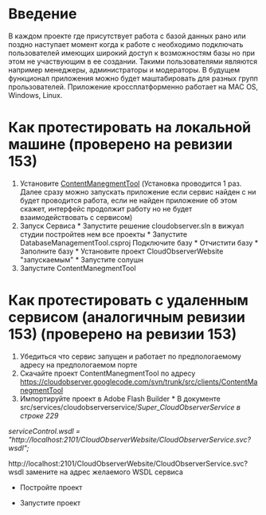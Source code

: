 # Введение #

В каждом проекте где присутствует работа с базой данных рано или поздно наступает момент когда к работе с необходимо подключать пользователей имеющих широкий доступ к возможностям базы но при этом не участвующим в ее создании. Такими пользователями являются например менеджеры, администраторы и модераторы.
В будущем функционал приложения можно будет маштабировать для разных групп прользователей.
Приложение кроссплатформенно работает на MAC OS, Windows, Linux.

# Как протестировать на локальной машине (проверено на ревизии 153) #

  1. Установите <a href='http://cloudobserver.googlecode.com/svn/tags/Clients/ContentManegmentTool.air'>ContentManegmentTool</a> (Установка проводится 1 раз. Далее сразу можно запускать приложение если сервис найден с ни будет проводится работа, если не найден приложение об этом скажет, интерфейс продолжит работу но не будет взаимодействовать с сервисом)
  1. Запуск Сервиса
    * Запустите решение cloudobserver.sln в вижуал студии постройтев нем все проекты
    * Запустите DatabaseManagementTool.csproj Подключите базу
    * Отчистити базу
    * Заполните базу
    * Установите проект CloudObserverWebsite "запускаемым"
    * Запустите солушн
  1. Запустите ContentManegmentTool


# Как протестировать с удаленным сервисом (аналогичным ревизии 153) (проверено на ревизии 153) #

  1. Убедиться что сервис запущен и работает по предпологаемому адресу на предпологаемом порте
  1. Скачайте проект ContentManegmentTool по адресу https://cloudobserver.googlecode.com/svn/trunk/src/clients/ContentManegmentTool
  1. Импортируйте проект в Adobe Flash Builder
    * В документе src/services/cloudobserverservice/_Super\_CloudObserverService в строке 229_

_serviceControl.wsdl = "http://localhost:2101/CloudObserverWebsite/CloudObserverService.svc?wsdl";_

http://localhost:2101/CloudObserverWebsite/CloudObserverService.svc?wsdl замените на адрес желаемого WSDL сервиса

  * Постройте проект

  * Запустите проект